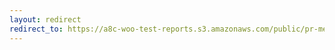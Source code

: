 ```yaml
---
layout: redirect
redirect_to: https://a8c-woo-test-reports.s3.amazonaws.com/public/pr-merge/41181/e2e/index.html
---
```

